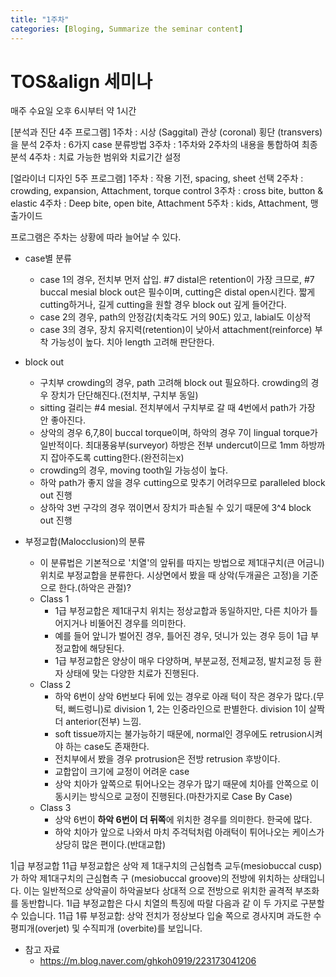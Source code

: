 ```yaml
---
title: "1주차"
categories: [Bloging, Summarize the seminar content]
---
```


# TOS&align 세미나
매주 수요일 오후 6시부터 약 1시간

[분석과 진단 4주 프로그램]
1주차 : 시상 (Saggital) 관상 (coronal) 횡단 (transvers)을 분석
2주차 : 6가지 case 분류방법
3주차 : 1주차와 2주차의 내용을 통합하여 최종 분석
4주차 : 치료 가능한 범위와 치료기간 설정

[얼라이너 디자인 5주 프로그램]
1주차 : 작용 기전, spacing, sheet 선택
2주차 : crowding, expansion, Attachment, torque control
3주차 : cross bite, button & elastic
4주차 : Deep bite, open bite, Attachment
5주차 : kids, Attachment, 맹출가이드

프로그램은 주차는 상황에 따라 늘어날 수 있다.

- case별 분류
  - case 1의 경우, 전치부 먼저 삽입. #7 distal은 retention이 가장 크므로, #7 buccal mesial block out은 필수이며, cutting은 distal open시킨다. 짧게 cutting하거나, 길게 cutting을 원할 경우 block out 깊게 들어간다.
  - case 2의 경우, path의 안정감(치축각도 거의 90도) 있고, labial도 이상적
  - case 3의 경우, 장치 유지력(retention)이 낮아서 attachment(reinforce) 부착 가능성이 높다. 치아 length 고려해 판단한다. 



- block out
  - 구치부 crowding의 경우, path 고려해 block out 필요하다. crowding의 경우 장치가 단단해진다.(전치부, 구치부 동일)
  - sitting 걸리는 #4 mesial. 전치부에서 구치부로 갈 때 4번에서 path가 가장 안 좋아진다.
  - 상악의 경우 6,7,8이 buccal torque이며, 하악의 경우 7이 lingual torque가 일반적이다. 최대풍융부(surveyor) 하방은 전부 undercut이므로 1mm 하방까지 잡아주도록 cutting한다.(완전히는x)
  - crowding의 경우, moving tooth일 가능성이 높다.
  - 하악 path가 좋지 않을 경우 cutting으로 맞추기 어려우므로 paralleled block out 진행
  - 상하악 3번 구각의 경우 꺾이면서 장치가 파손될 수 있기 때문에 3^4 block out 진행



- 부정교합(Malocclusion)의 분류
  - 이 분류법은 기본적으로 '치열'의 앞뒤를 따지는 방법으로 제1대구치(큰 어금니) 위치로 부정교합을 분류한다. 시상면에서 봤을 때 상악(두개골은 고정)을 기준으로 한다.(하악은 관절)?
  - Class 1
    - 1급 부정교합은 제1대구치 위치는 정상교합과 동일하지만, 다른 치아가 틀어지거나 비뚤어진 경우를 의미한다.
    - 예를 들어 앞니가 벌어진 경우, 틀어진 경우, 덧니가 있는 경우 등이 1급 부정교합에 해당된다.
    - 1급 부정교합은 양상이 매우 다양하며, 부분교정, 전체교정, 발치교정 등 환자 상태에 맞는 다양한 치료가 진행된다.
  - Class 2
    - 하악 6번이 상악 6번보다 뒤에 있는 경우로 아래 턱이 작은 경우가 많다.(무턱, 뻐드렁니)로 division 1, 2는 인중라인으로 판별한다. division 1이 살짝 더 anterior(전부) 느낌.
    - soft tissue까지는 불가능하기 때문에, normal인 경우에도 retrusion시켜야 하는 case도 존재한다.
    - 전치부에서 봤을 경우 protrusion은 전방 retrusion 후방이다.
    - 교합압이 크기에 교정이 어려운 case
    - 상악 치아가 앞쪽으로 튀어나오는 경우가 많기 때문에 치아를 안쪽으로 이동시키는 방식으로 교정이 진행된다.(마찬가지로 Case By Case)
  - Class 3
    - 상악 6번이 **하악 6번이 더 뒤쪽**에 위치한 경우를 의미한다. 한국에 많다.
    - 하악 치아가 앞으로 나와서 마치 주걱턱처럼 아래턱이 튀어나오는 케이스가 상당히 많은 편이다.(반대교합)



1|급 부정교합
11급 부정교합은 상악 제 1대구치의 근심협측 교두(mesiobuccal cusp)가 하악 제1대구치의 근심협측 구 (mesiobuccal groove)의 전방에 위치하는 상태입니다. 이는 일반적으로 상악골이 하악골보다 상대적 으로 전방으로 위치한 골격적 부조화를 동반합니다. 1I급 부정교합은 다시 치열의 특징에 따랄 다음과 같 이 두 가지로 구분할 수 있습니다.
11급 1류 부정교합: 상악 전치가 정상보다 입술 쪽으로 경사지며 과도한 수평피개(overjet) 및 수직피개 (overbite)를 보입니다.

- 참고 자료
  - <https://m.blog.naver.com/ghkoh0919/223173041206>
